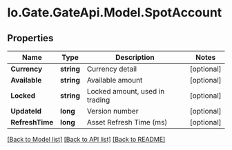 
# Io.Gate.GateApi.Model.SpotAccount

## Properties

Name | Type | Description | Notes
------------ | ------------- | ------------- | -------------
**Currency** | **string** | Currency detail | [optional] 
**Available** | **string** | Available amount | [optional] 
**Locked** | **string** | Locked amount, used in trading | [optional] 
**UpdateId** | **long** | Version number | [optional] 
**RefreshTime** | **long** | Asset Refresh Time (ms) | [optional] 

[[Back to Model list]](../README.md#documentation-for-models)
[[Back to API list]](../README.md#documentation-for-api-endpoints)
[[Back to README]](../README.md)
